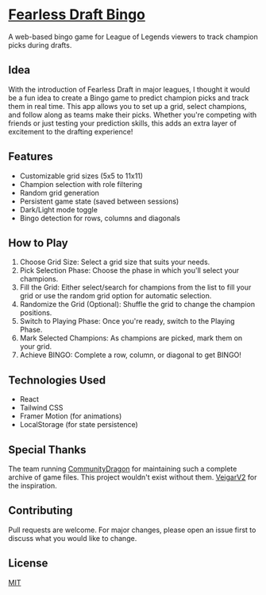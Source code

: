 # [Fearless Draft Bingo](https://fearlessdraftbingo.vercel.app/)

A web-based bingo game for League of Legends viewers to track champion picks during drafts.

## Idea

With the introduction of Fearless Draft in major leagues, I thought it would be a fun idea to create a Bingo game to predict champion picks and track them in real time. This app allows you to set up a grid, select champions, and follow along as teams make their picks. Whether you're competing with friends or just testing your prediction skills, this adds an extra layer of excitement to the drafting experience!


## Features

- Customizable grid sizes (5x5 to 11x11)
- Champion selection with role filtering
- Random grid generation
- Persistent game state (saved between sessions)
- Dark/Light mode toggle
- Bingo detection for rows, columns and diagonals

## How to Play

1. Choose Grid Size: Select a grid size that suits your needs.
2. Pick Selection Phase: Choose the phase in which you'll select your champions.
3. Fill the Grid: Either select/search for champions from the list to fill your grid or use the random grid option for automatic selection.
4. Randomize the Grid (Optional): Shuffle the grid to change the champion positions.
5. Switch to Playing Phase: Once you're ready, switch to the Playing Phase.
6. Mark Selected Champions: As champions are picked, mark them on your grid.
7. Achieve BINGO: Complete a row, column, or diagonal to get BINGO!

## Technologies Used

- React
- Tailwind CSS
- Framer Motion (for animations)
- LocalStorage (for state persistence)

## Special Thanks

The team running [CommunityDragon](https://communitydragon.org/) for maintaining such a complete archive of game files. This project wouldn't exist without them.
[VeigarV2](https://x.com/Veigar_v2) for the inspiration.

## Contributing

Pull requests are welcome. For major changes, please open an issue first to discuss what you would like to change.

## License

[MIT](https://choosealicense.com/licenses/mit/)
